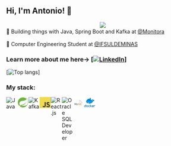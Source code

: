 ## Hi, I'm Antonio! 👋

<img align="right" width="50%" src="http://cdn.lowgif.com/full/0cdbe2e378c7871e-.gif"/>

<br/>💼 Building things with Java, Spring Boot and Kafka at [@Monitora](https://www.monitoratec.com.br/en) <br/>
<br/>🚀 Computer Engineering Student at [@IFSULDEMINAS](https://portal.pcs.ifsuldeminas.edu.br/) <br/>

### Learn more about me here-> [[![LinkedIn](https://i.stack.imgur.com/gVE0j.png)]](https://www.linkedin.com/in/agamaral)

[![Top langs](https://github-readme-stats.vercel.app/api/top-langs/?username=agamaral&layout=default&theme=light)]

### My stack:

<p>
   <img align="left" alt="Java" width="30px" src="https://user-images.githubusercontent.com/32443720/112219266-83441600-8c03-11eb-86db-9a02da9ea3ef.png"/>
  <img align="left" alt="Spring Boot" width="30px" src="https://raw.githubusercontent.com/github/explore/80688e429a7d4ef2fca1e82350fe8e3517d3494d/topics/spring-boot/spring-boot.png"/>
   <img align="left" alt="Kafka" width="30px" src="https://pbs.twimg.com/profile_images/781633389577195521/kazUJooF.jpg"/>
   <img align="left"alt="JavaScript"width="30px"src="https://raw.githubusercontent.com/github/explore/80688e429a7d4ef2fca1e82350fe8e3517d3494d/topics/javascript/javascript.png"/>
  <img align="left" alt="React.js" width="30px" src="https://thidu.dev/images/React.svg" />
  <img align="left" alt="Oracle SQL Developer" width="30px" src="https://www.thatjeffsmith.com/wp-content/uploads/2014/12/sqldev_log_new.jpg" />
  <img align="left" alt="Mysql" width="30px" src="https://raw.githubusercontent.com/github/explore/80688e429a7d4ef2fca1e82350fe8e3517d3494d/topics/mysql/mysql.png" />
   <img align="left" alt="Docker" width="30px" src="https://raw.githubusercontent.com/github/explore/80688e429a7d4ef2fca1e82350fe8e3517d3494d/topics/docker/docker.png" />
</p>
